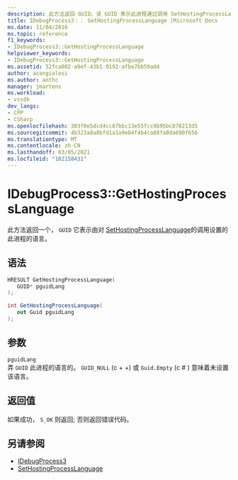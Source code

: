 ```yaml
---
description: 此方法返回 GUID，该 GUID 表示此进程通过调用 SetHostingProcessLanguage 设置的语言。
title: IDebugProcess3：： GetHostingProcessLanguage |Microsoft Docs
ms.date: 11/04/2016
ms.topic: reference
f1_keywords:
- IDebugProcess3::GetHostingProcessLanguage
helpviewer_keywords:
- IDebugProcess3::GetHostingProcessLanguage
ms.assetid: 52fca002-a9ef-43b1-9192-afbe7bb59ad4
author: acangialosi
ms.author: anthc
manager: jmartens
ms.workload:
- vssdk
dev_langs:
- CPP
- CSharp
ms.openlocfilehash: 303f0e5dcd4cc87bbc13e55fcc9b95bc870213d5
ms.sourcegitcommit: 4b323a8a8bfd1a1a9e84f4b4ca88fa8da690f656
ms.translationtype: MT
ms.contentlocale: zh-CN
ms.lasthandoff: 03/05/2021
ms.locfileid: "102158431"
---
```

# <a name="idebugprocess3gethostingprocesslanguage"></a>IDebugProcess3::GetHostingProcessLanguage
此方法返回一个， `GUID` 它表示由对 [SetHostingProcessLanguage](../../../extensibility/debugger/reference/idebugprocess3-sethostingprocesslanguage.md)的调用设置的此进程的语言。

## <a name="syntax"></a>语法

```cpp
HRESULT GetHostingProcessLanguage(
   GUID* pguidLang
);
```

```csharp
int GetHostingProcessLanguage(
   out Guid pguidLang
);
```

## <a name="parameters"></a>参数
`pguidLang`\
弄 `GUID` 此进程的语言的。 `GUID_NULL` (c + +) 或 `Guid.Empty` (c # ) 意味着未设置该语言。

## <a name="return-value"></a>返回值
 如果成功， `S_OK` 则返回; 否则返回错误代码。

## <a name="see-also"></a>另请参阅
- [IDebugProcess3](../../../extensibility/debugger/reference/idebugprocess3.md)
- [SetHostingProcessLanguage](../../../extensibility/debugger/reference/idebugprocess3-sethostingprocesslanguage.md)
